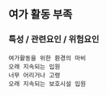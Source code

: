 ## 여가 활동 부족

### 특성 / 관련요인 / 위험요인

> 
    여가활동을 위한 환경의 마비
    오래 지속되는 입원
    너무 어리거나 고령
    오래 지속되는 보호시설 입원

